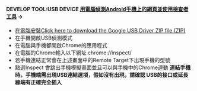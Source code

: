 #### DEVELOP TOOL:USB DEVICE [用電腦偵測Android手機上的網頁並使用檢查者工具](https://snippetinfo.net/media/1288) →   
 - [在電腦安裝Click here to download the Google USB Driver ZIP file (ZIP)](https://developer.android.com/studio/run/win-usb)
 - 在手機開啟USB偵測模式
 - 在電腦與手機都開啟Chrome的應用程式
 - 在電腦的Chrome輸入以下網址 chrome://inspect/
 - 若手機連結正常會在上述畫面中的Remote Target下出現手機的型號
 - 點選Inspect 會跳出手機模擬畫面並且可以與手機中的Chrome連動
 **連結手機時，手機端需出現USB連結選項，假如沒有出現，請確認 USB的接口或延長線端有正確完全插入**